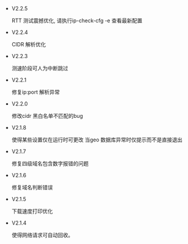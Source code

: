 - V2.2.5

  RTT 测试震撼优化, 请执行ip-check-cfg -e 查看最新配置
- V2.2.4

  CIDR 解析优化
- V2.2.3

  测速阶段可人为中断跳过
- V2.2.1

  修复ip:port 解析异常
- V2.2.0

  修改cidr 黑白名单不匹配的bug
- V2.1.8

  使得某些设置仅在运行时可更改
  当geo 数据库异常时仅提示而不是直接退出
- V2.1.7

  修复四级域名包含数字报错的问题
- V2.1.6

  修复域名判断错误
- V2.1.5

  下载速度打印优化
- V2.1.4

  使得网络请求可自动回收。
